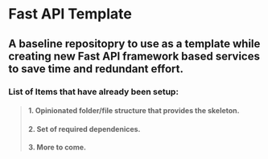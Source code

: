 
# Fast API Template

## A baseline repositopry to use as a template while creating new Fast API framework based services to save time and redundant effort. 

### List of Items that have already been setup:  

> #### 1. Opinionated folder/file structure that provides the skeleton.
> #### 2. Set of required dependenices.
> #### 3. More to come.